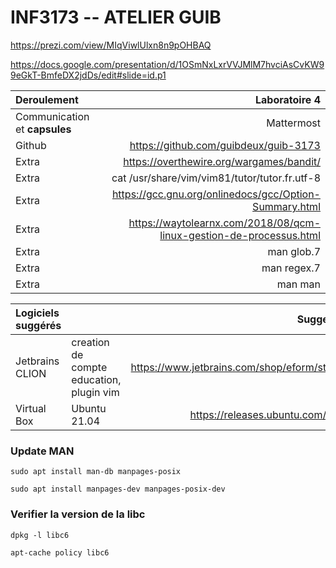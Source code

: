 # INF3173 -- ATELIER GUIB

https://prezi.com/view/MIqViwlUlxn8n9pOHBAQ

https://docs.google.com/presentation/d/1OSmNxLxrVVJMlM7hvciAsCvKW99eGkT-BmfeDX2jdDs/edit#slide=id.p1

|Deroulement|Laboratoire 4|
|:---|---:|
|Communication et **capsules**|Mattermost|
|Github|https://github.com/guibdeux/guib-3173|
|Extra|https://overthewire.org/wargames/bandit/|
|Extra|cat /usr/share/vim/vim81/tutor/tutor.fr.utf-8|
|Extra|https://gcc.gnu.org/onlinedocs/gcc/Option-Summary.html|
|Extra|https://waytolearnx.com/2018/08/qcm-linux-gestion-de-processus.html|
|Extra|man glob.7|
|Extra|man regex.7|
|Extra|man man|

|Logiciels suggérés| | Suggestions|
|:---|---|---:|
|Jetbrains CLION|creation de compte education, plugin vim|https://www.jetbrains.com/shop/eform/students|
|Virtual Box|Ubuntu 21.04|https://releases.ubuntu.com/21.04/|

### Update MAN
````
sudo apt install man-db manpages-posix
````
````
sudo apt install manpages-dev manpages-posix-dev
````

### Verifier la version de la libc
```
dpkg -l libc6
```
```
apt-cache policy libc6
```
